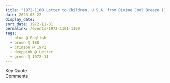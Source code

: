 ```yaml
---
title: "1972-1100 Letter to Children, U.S.A. from Divine Cool Breeze (India), Volume 7, Issues 3 and 4 (April May 1995), Page 16 (other month 12 or 10)"
date: 2023-08-22
display_date: 
sort_date: 1972-11-01
permalink: /events/1972-1101-1100
tags:
  - blue @ English
  - brown @ TBD
  - crimson @ 1972
  - deeppink @ Letter
  - green @ 1972-11
---
```


<wave-list>
  <list-title color="green" width="75">Key Quote</list-title>
  <list-item color="BlanchedAlmond"  width="200"></list-item>
  <list-item color="Lavender"></list-item>
  <list-item color="BlanchedAlmond"></list-item>
</wave-list>

<br>

<wave-list>
  <list-title color="green" width="75">Comments</list-title>
  <list-item color="BlanchedAlmond"  width="200"></list-item>
  <list-item color="Lavender"></list-item>
  <list-item color="BlanchedAlmond"></list-item>
</wave-list>